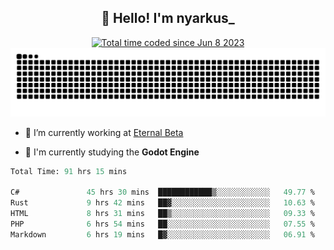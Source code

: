 <h2 align="center">👋 Hello! I'm nyarkus_</h2>
<p align="center">
  <a href="https://wakatime.com/@8f9aa332-6725-4e00-a5d9-b2317a4b74a6">
    <img src="https://wakatime.com/badge/user/8f9aa332-6725-4e00-a5d9-b2317a4b74a6.svg" alt="Total time coded since Jun 8 2023" />
  </a>
  <br>
  <img src = "https://github.com/nyarkus/nyarkus/blob/output/github-snake-dark.svg">
</p>

- 🔭 I’m currently working at [Eternal Beta](https://github.com/Kacianoki/Eternal-Beta)
<!--- 💬 Ask me about **nothing :<**-->
- 🌱 I'm currently studying the **Godot Engine**

<!--START_SECTION:waka-->

```fs
Total Time: 91 hrs 15 mins

C#               45 hrs 30 mins  ████████████▒░░░░░░░░░░░░   49.77 %
Rust             9 hrs 42 mins   ██▓░░░░░░░░░░░░░░░░░░░░░░   10.63 %
HTML             8 hrs 31 mins   ██▒░░░░░░░░░░░░░░░░░░░░░░   09.33 %
PHP              6 hrs 54 mins   ██░░░░░░░░░░░░░░░░░░░░░░░   07.55 %
Markdown         6 hrs 19 mins   █▓░░░░░░░░░░░░░░░░░░░░░░░   06.91 %
```

<!--END_SECTION:waka-->

